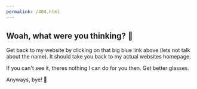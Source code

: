 ```yaml
---
permalink: /404.html
---
```


## Woah, what were you thinking? 🧐

Get back to my website by clicking on that big blue link above (lets not talk about the name). It should take you back to my actual websites homepage.

If you can't see it, theres nothing I can do for you then. Get better glasses.

Anyways, bye! 👋